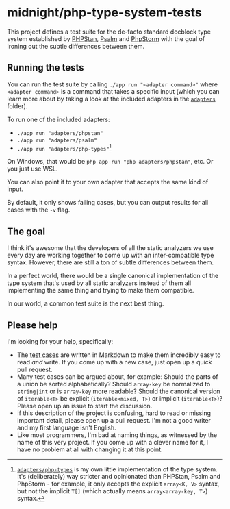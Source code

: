 # midnight/php-type-system-tests

This project defines a test suite for the de-facto standard docblock type system
established by [PHPStan](https://github.com/phpstan/phpstan),
[Psalm](https://github.com/vimeo/psalm) and
[PhpStorm](https://www.jetbrains.com/phpstorm/) with the goal of ironing out the
subtle differences between them.

## Running the tests

You can run the test suite by calling `./app run "<adapter command>"`
where `<adapter command>` is a command that takes a specific input (which you
can learn more about by taking a look at the included adapters in the
[`adapters`](adapters) folder).

To run one of the included adapters:

- `./app run "adapters/phpstan"`
- `./app run "adapters/psalm"`
- `./app run "adapters/php-types"`[^php-types]

On Windows, that would be `php app run "php adapters/phpstan"`, etc. Or you just
use WSL.

You can also point it to your own adapter that accepts the same kind of input.

By default, it only shows failing cases, but you can output results for all
cases with the `-v` flag.  

## The goal

I think it's awesome that the developers of all the static analyzers we use
every day are working together to come up with an inter-compatible type syntax.
However, there are still a ton of subtle differences between them.

In a perfect world, there would be a single canonical implementation of the type
system that's used by all static analyzers instead of them all implementing the
same thing and trying to make them compatible.

In our world, a common test suite is the next best thing.

## Please help

I'm looking for your help, specifically:

- The [test cases](tests) are written in Markdown to make them incredibly easy
  to read _and_ write. If you come up with a new case, just open up a quick pull
  request.
- Many test cases can be argued about, for example: Should the parts of a union
  be sorted alphabetically? Should `array-key` be normalized to `string|int` or
  is `array-key` more readable? Should the canonical version of `iterable<T>` be
  explicit (`iterable<mixed, T>`) or implicit (`iterable<T>`)? Please open up an
  issue to start the discussion.
- If this description of the project is confusing, hard to read or missing
  important detail, please open up a pull request. I'm not a good writer and my
  first language isn't English.
- Like most programmers, I'm bad at naming things, as witnessed by the name of
  this very project. If you come up with a clever name for it, I have no problem
  at all with changing it at this point. 

[^php-types]: [`adapters/php-types`](https://github.com/MidnightDesign/php-types)
  is my own little implementation of the type system. It's (deliberately) way
  stricter and opinionated than PHPStan, Psalm and PhpStorm - for example, it
  only accepts the explicit `array<K, V>` syntax, but not the implicit `T[]`
  (which actually means `array<array-key, T>`) syntax.

